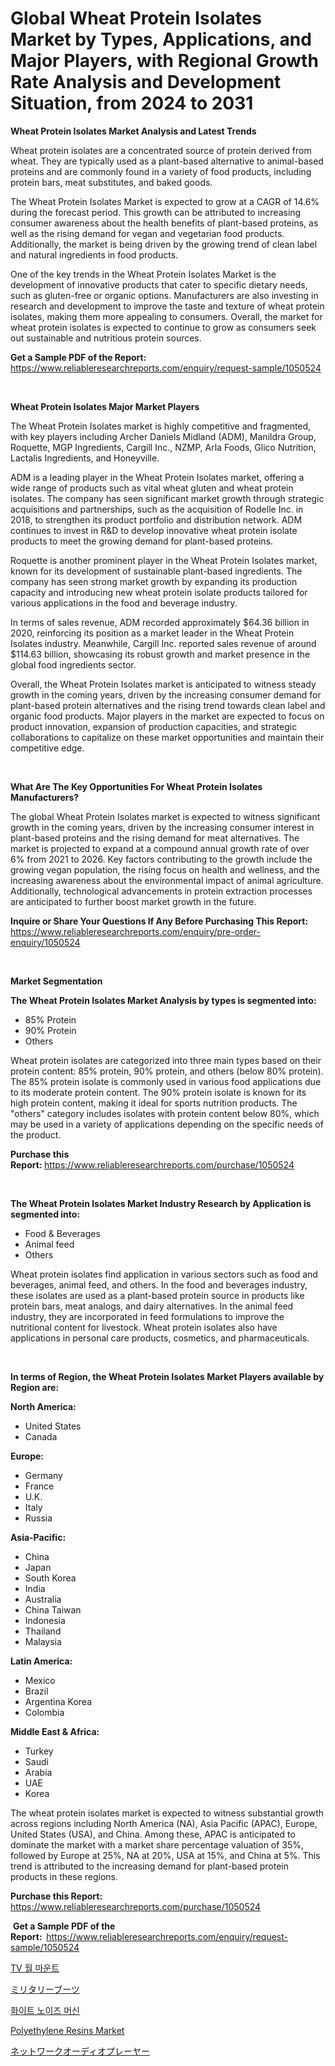 <p><h1>Global Wheat Protein Isolates Market by Types, Applications, and Major Players, with Regional Growth Rate Analysis and Development Situation, from 2024 to 2031</h1></p><p><strong>Wheat Protein Isolates Market Analysis and Latest Trends</strong></p>
<p><p>Wheat protein isolates are a concentrated source of protein derived from wheat. They are typically used as a plant-based alternative to animal-based proteins and are commonly found in a variety of food products, including protein bars, meat substitutes, and baked goods. </p><p>The Wheat Protein Isolates Market is expected to grow at a CAGR of 14.6% during the forecast period. This growth can be attributed to increasing consumer awareness about the health benefits of plant-based proteins, as well as the rising demand for vegan and vegetarian food products. Additionally, the market is being driven by the growing trend of clean label and natural ingredients in food products.</p><p>One of the key trends in the Wheat Protein Isolates Market is the development of innovative products that cater to specific dietary needs, such as gluten-free or organic options. Manufacturers are also investing in research and development to improve the taste and texture of wheat protein isolates, making them more appealing to consumers. Overall, the market for wheat protein isolates is expected to continue to grow as consumers seek out sustainable and nutritious protein sources.</p></p>
<p><strong>Get a Sample PDF of the Report:&nbsp;</strong> <a href="https://www.reliableresearchreports.com/enquiry/request-sample/1050524">https://www.reliableresearchreports.com/enquiry/request-sample/1050524</a></p>
<p>&nbsp;</p>
<p><strong>Wheat Protein Isolates Major Market Players</strong></p>
<p><p>The Wheat Protein Isolates market is highly competitive and fragmented, with key players including Archer Daniels Midland (ADM), Manildra Group, Roquette, MGP Ingredients, Cargill Inc., NZMP, Arla Foods, Glico Nutrition, Lactalis Ingredients, and Honeyville. </p><p>ADM is a leading player in the Wheat Protein Isolates market, offering a wide range of products such as vital wheat gluten and wheat protein isolates. The company has seen significant market growth through strategic acquisitions and partnerships, such as the acquisition of Rodelle Inc. in 2018, to strengthen its product portfolio and distribution network. ADM continues to invest in R&D to develop innovative wheat protein isolate products to meet the growing demand for plant-based proteins.</p><p>Roquette is another prominent player in the Wheat Protein Isolates market, known for its development of sustainable plant-based ingredients. The company has seen strong market growth by expanding its production capacity and introducing new wheat protein isolate products tailored for various applications in the food and beverage industry.</p><p>In terms of sales revenue, ADM recorded approximately $64.36 billion in 2020, reinforcing its position as a market leader in the Wheat Protein Isolates industry. Meanwhile, Cargill Inc. reported sales revenue of around $114.63 billion, showcasing its robust growth and market presence in the global food ingredients sector.</p><p>Overall, the Wheat Protein Isolates market is anticipated to witness steady growth in the coming years, driven by the increasing consumer demand for plant-based protein alternatives and the rising trend towards clean label and organic food products. Major players in the market are expected to focus on product innovation, expansion of production capacities, and strategic collaborations to capitalize on these market opportunities and maintain their competitive edge.</p></p>
<p>&nbsp;</p>
<p><strong>What Are The Key Opportunities For Wheat Protein Isolates Manufacturers?</strong></p>
<p><p>The global Wheat Protein Isolates market is expected to witness significant growth in the coming years, driven by the increasing consumer interest in plant-based proteins and the rising demand for meat alternatives. The market is projected to expand at a compound annual growth rate of over 6% from 2021 to 2026. Key factors contributing to the growth include the growing vegan population, the rising focus on health and wellness, and the increasing awareness about the environmental impact of animal agriculture. Additionally, technological advancements in protein extraction processes are anticipated to further boost market growth in the future.</p></p>
<p><strong>Inquire or Share Your Questions If Any Before Purchasing This Report:</strong> <a href="https://www.reliableresearchreports.com/enquiry/pre-order-enquiry/1050524">https://www.reliableresearchreports.com/enquiry/pre-order-enquiry/1050524</a></p>
<p>&nbsp;</p>
<p><strong>Market Segmentation</strong></p>
<p><strong>The Wheat Protein Isolates Market Analysis by types is segmented into:</strong></p>
<p><ul><li>85% Protein</li><li>90% Protein</li><li>Others</li></ul></p>
<p><p>Wheat protein isolates are categorized into three main types based on their protein content: 85% protein, 90% protein, and others (below 80% protein). The 85% protein isolate is commonly used in various food applications due to its moderate protein content. The 90% protein isolate is known for its high protein content, making it ideal for sports nutrition products. The "others" category includes isolates with protein content below 80%, which may be used in a variety of applications depending on the specific needs of the product.</p></p>
<p><strong>Purchase this Report:&nbsp;</strong><a href="https://www.reliableresearchreports.com/purchase/1050524">https://www.reliableresearchreports.com/purchase/1050524</a></p>
<p>&nbsp;</p>
<p><strong>The Wheat Protein Isolates Market Industry Research by Application is segmented into:</strong></p>
<p><ul><li>Food & Beverages</li><li>Animal feed</li><li>Others</li></ul></p>
<p><p>Wheat protein isolates find application in various sectors such as food and beverages, animal feed, and others. In the food and beverages industry, these isolates are used as a plant-based protein source in products like protein bars, meat analogs, and dairy alternatives. In the animal feed industry, they are incorporated in feed formulations to improve the nutritional content for livestock. Wheat protein isolates also have applications in personal care products, cosmetics, and pharmaceuticals.</p></p>
<p>&nbsp;</p>
<p><strong>In terms of Region, the Wheat Protein Isolates Market Players available by Region are:</strong></p>
<p>
    <p> <strong> North America: </strong>
        <ul>
            <li>United States</li>
            <li>Canada</li>
        </ul>
        </p> 
    <p> <strong> Europe: </strong>
        <ul>
            <li>Germany</li>
            <li>France</li>
            <li>U.K.</li>
            <li>Italy</li>
            <li>Russia</li>
        </ul>
        </p> 
    <p> <strong> Asia-Pacific: </strong>
        <ul>
            <li>China</li>
            <li>Japan</li>
            <li>South Korea</li>
            <li>India</li>
            <li>Australia</li>
            <li>China Taiwan</li>
            <li>Indonesia</li>
            <li>Thailand</li>
            <li>Malaysia</li>
        </ul>
        </p> 
    <p> <strong> Latin America: </strong>
        <ul>
            <li>Mexico</li>
            <li>Brazil</li>
            <li>Argentina Korea</li>
            <li>Colombia</li>
        </ul>
        </p> 
    <p> <strong> Middle East & Africa: </strong>
        <ul>
            <li>Turkey</li>
            <li>Saudi</li>
            <li>Arabia</li>
            <li>UAE</li>
            <li>Korea</li>
        </ul>
    </p>
    </p>
<p><p>The wheat protein isolates market is expected to witness substantial growth across regions including North America (NA), Asia Pacific (APAC), Europe, United States (USA), and China. Among these, APAC is anticipated to dominate the market with a market share percentage valuation of 35%, followed by Europe at 25%, NA at 20%, USA at 15%, and China at 5%. This trend is attributed to the increasing demand for plant-based protein products in these regions.</p></p>
<p><strong>Purchase this Report: </strong><a href="https://www.reliableresearchreports.com/purchase/1050524">https://www.reliableresearchreports.com/purchase/1050524</a></p>
<p>&nbsp;<strong>Get a Sample PDF of the Report:&nbsp;&nbsp;</strong><a href="https://www.reliableresearchreports.com/enquiry/request-sample/1050524">https://www.reliableresearchreports.com/enquiry/request-sample/1050524</a></p>
<p><strong></strong></p>
<p><p><a href="https://medium.com/@earnesteidenreichja/%ED%8B%B0%EB%B9%84-%EB%B2%BD%EA%B1%B8%EC%9D%B4-%EC%8B%9C%EC%9E%A5-%ED%86%B5%EC%B0%B0-%EC%8B%9C%EC%9E%A5-%EB%8F%99%ED%96%A5-%EC%84%B1%EC%9E%A5-2024%EB%85%84%EB%B6%80%ED%84%B0-2031%EB%85%84%EA%B9%8C%EC%A7%80-%EC%98%88%EC%83%81%EB%90%9C-%EA%B2%83-4fb4284544e8">TV 월 마운트</a></p><p><a href="https://medium.com/@oliveyew35/%E8%BB%8D%E7%94%A8%E3%83%96%E3%83%BC%E3%83%84%E3%81%AE%E5%B8%82%E5%A0%B4%E3%82%B7%E3%82%A7%E3%82%A2%E3%81%AE%E9%80%B2%E5%8C%96%E3%81%A8%E5%B8%82%E5%A0%B4%E6%88%90%E9%95%B7%E3%83%88%E3%83%AC%E3%83%B3%E3%83%892024%E5%B9%B4-2031%E5%B9%B4-f132936fb465">ミリタリーブーツ</a></p><p><a href="https://medium.com/@earnesteidenreichja/%ED%99%94%EC%9D%B4%ED%8A%B8-%EB%85%B8%EC%9D%B4%EC%A6%88-%EB%A8%B8%EC%8B%A0-%EC%8B%9C%EC%9E%A5%EC%9D%80-%EC%8B%9C%EC%9E%A5-%EC%A0%90%EC%9C%A0%EC%9C%A8-%EC%8B%9C%EC%9E%A5-%EB%8F%99%ED%96%A5-%EB%B0%8F-%EC%8B%9C%EC%9E%A5-%EC%84%B1%EC%9E%A5%EC%97%90-%EB%8C%80%ED%95%9C-%EC%A0%95%EB%B3%B4%EB%A5%BC-%EC%A0%9C%EA%B3%B5%ED%95%A9%EB%8B%88%EB%8B%A4-aea0835f2221">화이트 노이즈 머신</a></p><p><a href="https://github.com/Alonsoolds3wq1d81czn8rbol/Market-Research-Report-List-1/blob/main/polyethylene-resins-market.md">Polyethylene Resins Market</a></p><p><a href="https://medium.com/@joanne.scott9078/%E3%83%8D%E3%83%83%E3%83%88%E3%83%AF%E3%83%BC%E3%82%AF%E3%82%AA%E3%83%BC%E3%83%87%E3%82%A3%E3%82%AA%E3%83%97%E3%83%AC%E3%83%BC%E3%83%A4%E3%83%BC%E5%B8%82%E5%A0%B4%E3%81%AE%E5%88%86%E6%9E%90%E3%81%8A%E3%82%88%E3%81%B32024%E5%B9%B4%E3%81%8B%E3%82%892031%E5%B9%B4%E3%81%BE%E3%81%A7%E3%81%AE%E4%BA%88%E6%B8%AC%E3%82%B5%E3%82%A4%E3%82%BA-9361d76ceeb6">ネットワークオーディオプレーヤー</a></p></p>